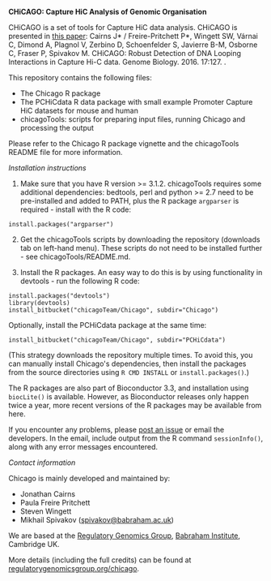 **CHiCAGO: Capture HiC Analysis of Genomic Organisation** 

CHiCAGO is a set of tools for Capture HiC data analysis. CHiCAGO is presented in [this paper](http://www.genomebiology.com/2016/17/1/127): Cairns J* / Freire-Pritchett P*, Wingett SW, Várnai C, Dimond A, Plagnol V, Zerbino D, Schoenfelder S, Javierre B-M, Osborne C, Fraser P, Spivakov M. CHiCAGO: Robust Detection of DNA Looping Interactions in Capture Hi-C data. Genome Biology. 2016. 17:127. .


This repository contains the following files:

- The Chicago R package     
- The PCHiCdata R data package with small example Promoter Capture HiC datasets for mouse and human  
- chicagoTools: scripts for preparing input files, running Chicago and processing the output  

Please refer to the Chicago R package vignette and the chicagoTools README file for more information.

*Installation instructions*

1. Make sure that you have R version >= 3.1.2. chicagoTools requires some additional dependencies: bedtools, perl and python >= 2.7 need to be pre-installed and added to PATH, plus the R package ``argparser`` is required - install with the R code:

```{r}
install.packages("argparser")
```

2. Get the chicagoTools scripts by downloading the repository (downloads tab on left-hand menu). These scripts do not need to be installed further - see chicagoTools/README.md.

3. Install the R packages. An easy way to do this is by using functionality in devtools - run the following R code:
```{r}
install.packages("devtools")
library(devtools)
install_bitbucket("chicagoTeam/Chicago", subdir="Chicago")
```
Optionally, install the PCHiCdata package at the same time:
```{r}
install_bitbucket("chicagoTeam/Chicago", subdir="PCHiCdata")
```
(This strategy downloads the repository multiple times. To avoid this, you can manually install Chicago's dependencies, then install the packages from the source directories using ``R CMD INSTALL`` or ``install.packages()``.)

The R packages are also part of Bioconductor 3.3, and installation using ```biocLite()``` is available. However, as Bioconductor releases only happen twice a year, more recent versions of the R packages may be available from here.

If you encounter any problems, please [post an issue](https://bitbucket.org/chicagoTeam/chicago/issues) or email the developers. In the email, include output from the R command ``sessionInfo()``, along with any error messages encountered.

*Contact information*

Chicago is mainly developed and maintained by:

- Jonathan Cairns 
- Paula Freire Pritchett
- Steven Wingett
- Mikhail Spivakov ([spivakov@babraham.ac.uk](mailto:spivakov@babraham.ac.uk))

We are based at the [Regulatory Genomics Group](http://www.regulatorygenomicsgroup.org), [Babraham Institute](http://www.babraham.ac.uk), Cambridge UK.

More details (including the full credits) can be found at [regulatorygenomicsgroup.org/chicago](http://www.regulatorygenomicsgroup.org/chicago).
